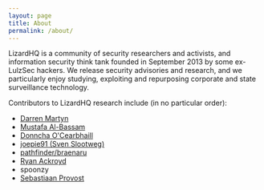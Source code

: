 ```yaml
---
layout: page
title: About
permalink: /about/
---
```

LizardHQ is a community of security researchers and activists, and information security think tank founded in September 2013 by some ex-LulzSec hackers. We release security advisories and research, and we particularly enjoy studying, exploiting and repurposing corporate and state surveillance technology.

Contributors to LizardHQ research include (in no particular order):

* [Darren Martyn](http://0x27.me/about/)
* [Mustafa Al-Bassam](https://musalbas.com)
* [Donncha O'Cearbhaill](http://donncha.is/)
* [joepie91 (Sven Slootweg)](http://cryto.net/~joepie91/)
* [pathfinder/braenaru](https://twitter.com/path_braenaru)
* [Ryan Ackroyd](https://twitter.com/APT1337)
* spoonzy
* [Sebastiaan Provost](https://twitter.com/Stekkz)
